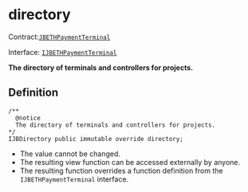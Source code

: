 # directory

Contract:[`JBETHPaymentTerminal`](../)​‌

Interface: [`IJBETHPaymentTerminal`](../../../../../../protocol/interfaces/ijbethterminalof.md)

**The directory of terminals and controllers for projects.**

## Definition

```solidity
/** 
  @notice
  The directory of terminals and controllers for projects.
*/
IJBDirectory public immutable override directory;
```

* The value cannot be changed.
* The resulting view function can be accessed externally by anyone.
* The resulting function overrides a function definition from the `IJBETHPaymentTerminal` interface.
